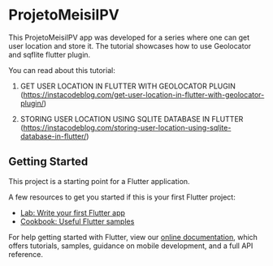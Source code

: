 # ProjetoMeisiIPV

This ProjetoMeisiIPV app was developed for a series where one can get user location and store it.
The tutorial showcases how to use Geolocator and sqflite flutter plugin.

You can read about this tutorial: 

1. GET USER LOCATION IN FLUTTER WITH GEOLOCATOR PLUGIN (https://instacodeblog.com/get-user-location-in-flutter-with-geolocator-plugin/)

2. STORING USER LOCATION USING SQLITE DATABASE IN FLUTTER (https://instacodeblog.com/storing-user-location-using-sqlite-database-in-flutter/)

## Getting Started

This project is a starting point for a Flutter application.

A few resources to get you started if this is your first Flutter project:

- [Lab: Write your first Flutter app](https://flutter.dev/docs/get-started/codelab)
- [Cookbook: Useful Flutter samples](https://flutter.dev/docs/cookbook)

For help getting started with Flutter, view our
[online documentation](https://flutter.dev/docs), which offers tutorials,
samples, guidance on mobile development, and a full API reference.
